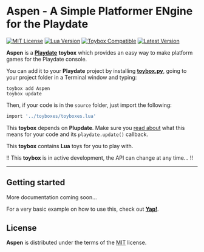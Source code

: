 # Aspen - A Simple Platformer ENgine for the Playdate

[![MIT License](https://img.shields.io/github/license/DidierMalenfant/Aspen)](https://spdx.org/licenses/MIT.html) [![Lua Version](https://img.shields.io/badge/Lua-5.4-yellowgreen)](https://lua.org) [![Toybox Compatible](https://img.shields.io/badge/toybox.py-compatible-brightgreen)](https://toyboxpy.io) [![Latest Version](https://img.shields.io/github/v/tag/DidierMalenfant/Aspen)](https://github.com/DidierMalenfant/Aspen/tags)

**Aspen** is a [**Playdate**](https://play.date) **toybox** which provides an easy way to make platform games for the Playdate console.

You can add it to your **Playdate** project by installing [**toybox.py**](https://toyboxpy.io), going to your project folder in a Terminal window and typing:

```console
toybox add Aspen
toybox update
```

Then, if your code is in the `source` folder, just import the following:

```lua
import '../toyboxes/toyboxes.lua'
```

This **toybox** depends on **Plupdate**. Make sure you [read about](https://github.com/DidierMalenfant/Plupdate#changes-in-your-code) what this means for your code and its `playdate.update()` callback.

This **toybox** contains **Lua** toys for you to play with.

‼️ This **toybox** is in active development, the API can change at any time... ‼️

---

## Getting started

More documentation coming soon...

For a very basic example on how to use this, check out [**Yap!**](https://github.com/DidierMalenfant/Yap).

## License

**Aspen** is distributed under the terms of the [MIT](https://spdx.org/licenses/MIT.html) license.
